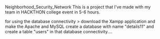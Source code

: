Neighborhood_Security_Network
This is a project that I've made with my team in HACKTHON college event in 5-6 hours.


<!---------------------------------------------------------------------------------------------->
for using the database connectivity > download the Xampp application and make the Apache and MySQL 
create a database with name "details11" and create a table "users" in that database connectivity....
